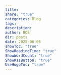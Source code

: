 ```yaml
---
title: 
share: "true"
categories: Blog
tags: 
description: 
author: ROE
dir: posts
date: 2025-06-05
showToc: "true"
ShowReadingTime: "true"
ShowWordCount: "true"
ShowRssButton: "true"
UseHugoToc: "true"
---
```

